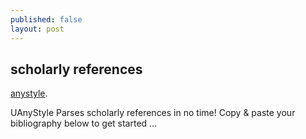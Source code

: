 ```yaml
---
published: false
layout: post
---
```

## scholarly references

[anystyle](https://anystyle.io/). 

UAnyStyle
Parses scholarly references in no time!
Copy & paste your bibliography below to get started …